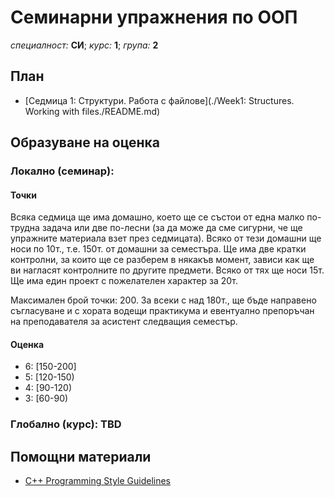 # Семинарни упражнения по ООП

*специалност:* **СИ**;
*курс:* **1**;
*група:* **2**

## План

* [Седмица 1: Структури. Работа с файлове](./Week1: Structures. Working with files./README.md)

## Образуване на оценка

### Локално (семинар):

#### Точки
  Всяка седмица ще има домашно, което ще се състои от една малко по-трудна задача или две по-лесни (за да може да сме сигурни, че ще упражните материала взет през седмицата). Всяко от тези домашни ще носи по 10т., т.е. 150т. от домашни за семестъра.
  Ще има две кратки контролни, за които ще се разберем в някакъв момент, зависи как ще ви нагласят контролните по другите предмети. Всяко от тях ще носи 15т.
  Ще има един проект с пожелателен характер за 20т.

  Максимален брой точки: 200.
  За всеки с над 180т., ще бъде направено съгласуване и с хората водещи практикума и евентуално препоръчан на преподавателя за асистент следващия семестър.

#### Оценка

* 6: [150-200]
* 5: [120-150)
* 4: [90-120)
* 3: [60-90)

### Глобално (курс): TBD

## Помощни материали

* [C++ Programming Style Guidelines](http://geosoft.no/development/cppstyle.html)


